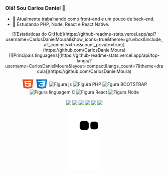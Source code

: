 ### Olá! Sou Carlos Daniel 👋

- 🔭 Atualmente trabalhando como front-end e um pouco de back-end.
- 🌱 Estudando PHP, Node, React e React Native.

<div align="center">
[![Estatísticas do GitHub](https://github-readme-stats.vercel.app/api?username=CarlosDanielMoura&show_icons=true&theme=gruvbox&include_all_commits=true&count_private=true)](https://github.com/CarlosDanielMoura)
</div>
  <div align="center">
[![Principais linguagens](https://github-readme-stats.vercel.app/api/top-langs/?username=CarlosDanielMoura&layout=compact&langs_count=7&theme=dracula)](https://github.com/CarlosDanielMoura)
</div>
  
  <div align="center" ><br>
  <img align="center" alt="Figura HTML" height="30" width="40" src="https://raw.githubusercontent.com/devicons/devicon/master/icons/html5/html5-original.svg">
  <img align="center" alt="Figura Css" height="30" width="40" src="https://raw.githubusercontent.com/devicons/devicon/master/icons/css3/css3-original.svg">
  <img align="center" alt="Figura js" height="30" width="40" src="https://cdn.jsdelivr.net/gh/devicons/devicon/icons/javascript/javascript-original.svg" />
  <img align="center" alt="Figura PHP" height="50" width="40" src="https://cdn.jsdelivr.net/gh/devicons/devicon/icons/php/php-original.svg">
  <img align="center" alt="Fgura BOOTSTRAP" height="30" width="40" src="https://cdn.jsdelivr.net/gh/devicons/devicon/icons/bootstrap/bootstrap-original.svg">
  <img align="center" alt="Figura linguagem C" height="30" width="40" src="https://cdn.jsdelivr.net/gh/devicons/devicon/icons/c/c-plain.svg">
  <img align="center" alt="Figura React" height="30" width="40" src="https://cdn.jsdelivr.net/gh/devicons/devicon/icons/react/react-original-wordmark.svg" />
  <img align="center" alt="Figura Node"  height="30" width="40" src="https://cdn.jsdelivr.net/gh/devicons/devicon/icons/nodejs/nodejs-original-wordmark.svg" />
</div>
  

<div align="center"> <br>
    <a href="https://www.facebook.com/CarlosDanielDeMouraSantos" target="_blank"><img src="https://img.shields.io/badge/Facebook-1877F2?style=for-the-badge&logo=facebook&logoColor=white"></a>
  <a href="https://www.instagram.com/carlosmoura_12/" target="_blank"><img src="https://img.shields.io/badge/-Instagram-%23E4405F?style=for-the-badge&logo=instagram&logoColor=white"></a>
 	<a href="https://www.twitch.tv/carlosrnkx" target="_blank"><img src="https://img.shields.io/badge/Twitch-9146FF?style=for-the-badge&logo=twitch&logoColor=white" ></a>
 <a href="https://discord.gg/2rrv5kXB" target="_blank"><img src="https://img.shields.io/badge/Discord-7289DA?style=for-the-badge&logo=discord&logoColor=white" ></a> 
  <a href = "mailto:carlos.daniel.moura99@gmail.com"><img src="https://img.shields.io/badge/-Gmail-%23333?style=for-the-badge&logo=gmail&logoColor=white" ></a>
  <a href="https://www.linkedin.com/in/carlos-daniel-56a9a7174/" target="_blank"><img src="https://img.shields.io/badge/-LinkedIn-%230077B5?style=for-the-badge&logo=linkedin&logoColor=white" ></a> 
  
  ![Snake animation](https://github.com/CarlosDanielMoura/CarlosDanielMoura/blob/output/github-contribution-grid-snake.svg)
 
</div>
  
  
